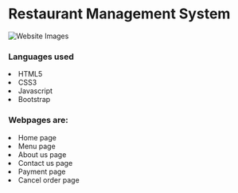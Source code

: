 <h1>Restaurant Management System </h1>

![Website Images](readme_images/index.jpeg)

<h3>Languages used</h3>
<li>HTML5</li>
<li>CSS3</li>
<li>Javascript</li>
<li>Bootstrap</li>

<h3>Webpages are:</h3>
<li>Home page</li>
<li>Menu page</li>
<li>About us page</li>
<li>Contact us page</li>
<li>Payment page</li>
<li>Cancel order page</li>